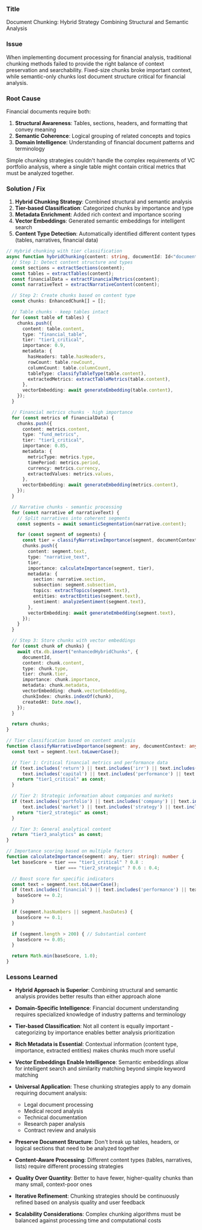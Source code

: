 ### Title

Document Chunking: Hybrid Strategy Combining Structural and Semantic Analysis

### Issue

When implementing document processing for financial analysis, traditional chunking methods failed to provide the right balance of context preservation and searchability. Fixed-size chunks broke important context, while semantic-only chunks lost document structure critical for financial analysis.

### Root Cause

Financial documents require both:
1. **Structural Awareness**: Tables, sections, headers, and formatting that convey meaning
2. **Semantic Coherence**: Logical grouping of related concepts and topics
3. **Domain Intelligence**: Understanding of financial document patterns and terminology

Simple chunking strategies couldn't handle the complex requirements of VC portfolio analysis, where a single table might contain critical metrics that must be analyzed together.

### Solution / Fix

1. **Hybrid Chunking Strategy**: Combined structural and semantic analysis
2. **Tier-based Classification**: Categorized chunks by importance and type
3. **Metadata Enrichment**: Added rich context and importance scoring
4. **Vector Embeddings**: Generated semantic embeddings for intelligent search
5. **Content Type Detection**: Automatically identified different content types (tables, narratives, financial data)

```typescript
// Hybrid chunking with tier classification
async function hybridChunking(content: string, documentId: Id<"documents">) {
  // Step 1: Detect content structure and types
  const sections = extractSections(content);
  const tables = extractTables(content);
  const financialData = extractFinancialMetrics(content);
  const narrativeText = extractNarrativeContent(content);

  // Step 2: Create chunks based on content type
  const chunks: EnhancedChunk[] = [];

  // Table chunks - keep tables intact
  for (const table of tables) {
    chunks.push({
      content: table.content,
      type: "financial_table",
      tier: "tier1_critical",
      importance: 0.9,
      metadata: {
        hasHeaders: table.hasHeaders,
        rowCount: table.rowCount,
        columnCount: table.columnCount,
        tableType: classifyTableType(table.content),
        extractedMetrics: extractTableMetrics(table.content),
      },
      vectorEmbedding: await generateEmbedding(table.content),
    });
  }

  // Financial metrics chunks - high importance
  for (const metrics of financialData) {
    chunks.push({
      content: metrics.content,
      type: "fund_metrics",
      tier: "tier1_critical",
      importance: 0.85,
      metadata: {
        metricType: metrics.type,
        timePeriod: metrics.period,
        currency: metrics.currency,
        extractedValues: metrics.values,
      },
      vectorEmbedding: await generateEmbedding(metrics.content),
    });
  }

  // Narrative chunks - semantic processing
  for (const narrative of narrativeText) {
    // Split narratives into coherent segments
    const segments = await semanticSegmentation(narrative.content);

    for (const segment of segments) {
      const tier = classifyNarrativeImportance(segment, documentContext);
      chunks.push({
        content: segment.text,
        type: "narrative_text",
        tier,
        importance: calculateImportance(segment, tier),
        metadata: {
          section: narrative.section,
          subsection: segment.subsection,
          topics: extractTopics(segment.text),
          entities: extractEntities(segment.text),
          sentiment: analyzeSentiment(segment.text),
        },
        vectorEmbedding: await generateEmbedding(segment.text),
      });
    }
  }

  // Step 3: Store chunks with vector embeddings
  for (const chunk of chunks) {
    await ctx.db.insert("enhancedHybridChunks", {
      documentId,
      content: chunk.content,
      type: chunk.type,
      tier: chunk.tier,
      importance: chunk.importance,
      metadata: chunk.metadata,
      vectorEmbedding: chunk.vectorEmbedding,
      chunkIndex: chunks.indexOf(chunk),
      createdAt: Date.now(),
    });
  }

  return chunks;
}

// Tier classification based on content analysis
function classifyNarrativeImportance(segment: any, documentContext: any): "tier1_critical" | "tier2_strategic" | "tier3_analytics" {
  const text = segment.text.toLowerCase();

  // Tier 1: Critical financial metrics and performance data
  if (text.includes('return') || text.includes('irr') || text.includes('distributions') ||
      text.includes('capital') || text.includes('performance') || text.includes('fund metrics')) {
    return "tier1_critical" as const;
  }

  // Tier 2: Strategic information about companies and markets
  if (text.includes('portfolio') || text.includes('company') || text.includes('investment') ||
      text.includes('market') || text.includes('strategy') || text.includes('co-investor')) {
    return "tier2_strategic" as const;
  }

  // Tier 3: General analytical content
  return "tier3_analytics" as const;
}

// Importance scoring based on multiple factors
function calculateImportance(segment: any, tier: string): number {
  let baseScore = tier === "tier1_critical" ? 0.8 :
                  tier === "tier2_strategic" ? 0.6 : 0.4;

  // Boost score for specific indicators
  const text = segment.text.toLowerCase();
  if (text.includes('financial') || text.includes('performance') || text.includes('returns')) {
    baseScore += 0.2;
  }

  if (segment.hasNumbers || segment.hasDates) {
    baseScore += 0.1;
  }

  if (segment.length > 200) { // Substantial content
    baseScore += 0.05;
  }

  return Math.min(baseScore, 1.0);
}
```

### Lessons Learned

- **Hybrid Approach is Superior**: Combining structural and semantic analysis provides better results than either approach alone
- **Domain-Specific Intelligence**: Financial document understanding requires specialized knowledge of industry patterns and terminology
- **Tier-based Classification**: Not all content is equally important - categorizing by importance enables better analysis prioritization
- **Rich Metadata is Essential**: Contextual information (content type, importance, extracted entities) makes chunks much more useful
- **Vector Embeddings Enable Intelligence**: Semantic embeddings allow for intelligent search and similarity matching beyond simple keyword matching
- **Universal Application**: These chunking strategies apply to any domain requiring document analysis:
  - Legal document processing
  - Medical record analysis
  - Technical documentation
  - Research paper analysis
  - Contract review and analysis

- **Preserve Document Structure**: Don't break up tables, headers, or logical sections that need to be analyzed together
- **Content-Aware Processing**: Different content types (tables, narratives, lists) require different processing strategies
- **Quality Over Quantity**: Better to have fewer, higher-quality chunks than many small, context-poor ones
- **Iterative Refinement**: Chunking strategies should be continuously refined based on analysis quality and user feedback
- **Scalability Considerations**: Complex chunking algorithms must be balanced against processing time and computational costs